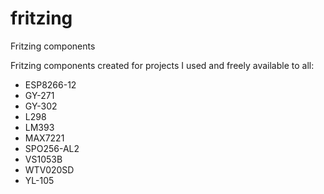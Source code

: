 # fritzing
Fritzing components

Fritzing components created for projects I used and freely available to all:

* ESP8266-12
* GY-271
* GY-302
* L298
* LM393
* MAX7221
* SPO256-AL2
* VS1053B
* WTV020SD
* YL-105
